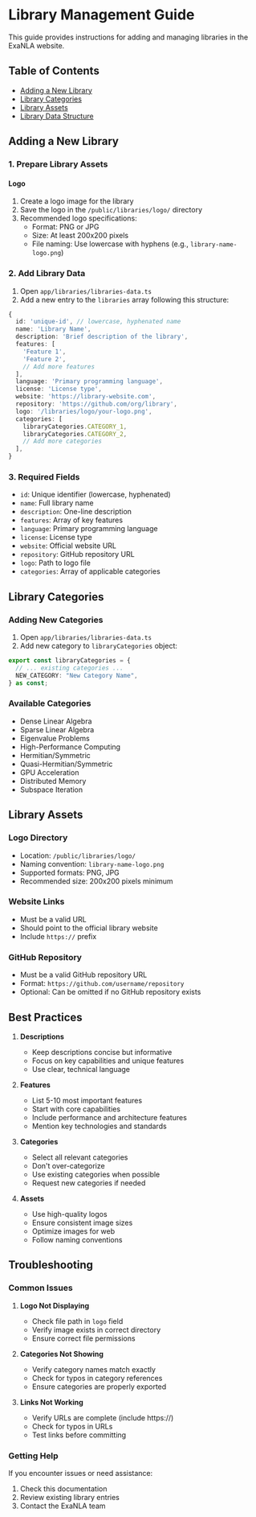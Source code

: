# Library Management Guide

This guide provides instructions for adding and managing libraries in the ExaNLA website.

## Table of Contents
- [Adding a New Library](#adding-a-new-library)
- [Library Categories](#library-categories)
- [Library Assets](#library-assets)
- [Library Data Structure](#library-data-structure)

## Adding a New Library

### 1. Prepare Library Assets

#### Logo
1. Create a logo image for the library
2. Save the logo in the `/public/libraries/logo/` directory
3. Recommended logo specifications:
   - Format: PNG or JPG
   - Size: At least 200x200 pixels
   - File naming: Use lowercase with hyphens (e.g., `library-name-logo.png`)

### 2. Add Library Data

1. Open `app/libraries/libraries-data.ts`
2. Add a new entry to the `libraries` array following this structure:

```typescript
{
  id: 'unique-id', // lowercase, hyphenated name
  name: 'Library Name',
  description: 'Brief description of the library',
  features: [
    'Feature 1',
    'Feature 2',
    // Add more features
  ],
  language: 'Primary programming language',
  license: 'License type',
  website: 'https://library-website.com',
  repository: 'https://github.com/org/library',
  logo: '/libraries/logo/your-logo.png',
  categories: [
    libraryCategories.CATEGORY_1,
    libraryCategories.CATEGORY_2,
    // Add more categories
  ],
}
```

### 3. Required Fields

- `id`: Unique identifier (lowercase, hyphenated)
- `name`: Full library name
- `description`: One-line description
- `features`: Array of key features
- `language`: Primary programming language
- `license`: License type
- `website`: Official website URL
- `repository`: GitHub repository URL
- `logo`: Path to logo file
- `categories`: Array of applicable categories

## Library Categories

### Adding New Categories

1. Open `app/libraries/libraries-data.ts`
2. Add new category to `libraryCategories` object:

```typescript
export const libraryCategories = {
  // ... existing categories ...
  NEW_CATEGORY: "New Category Name",
} as const;
```

### Available Categories

- Dense Linear Algebra
- Sparse Linear Algebra
- Eigenvalue Problems
- High-Performance Computing
- Hermitian/Symmetric
- Quasi-Hermitian/Symmetric
- GPU Acceleration
- Distributed Memory
- Subspace Iteration

## Library Assets

### Logo Directory
- Location: `/public/libraries/logo/`
- Naming convention: `library-name-logo.png`
- Supported formats: PNG, JPG
- Recommended size: 200x200 pixels minimum

### Website Links
- Must be a valid URL
- Should point to the official library website
- Include `https://` prefix

### GitHub Repository
- Must be a valid GitHub repository URL
- Format: `https://github.com/username/repository`
- Optional: Can be omitted if no GitHub repository exists

## Best Practices

1. **Descriptions**
   - Keep descriptions concise but informative
   - Focus on key capabilities and unique features
   - Use clear, technical language

2. **Features**
   - List 5-10 most important features
   - Start with core capabilities
   - Include performance and architecture features
   - Mention key technologies and standards

3. **Categories**
   - Select all relevant categories
   - Don't over-categorize
   - Use existing categories when possible
   - Request new categories if needed

4. **Assets**
   - Use high-quality logos
   - Ensure consistent image sizes
   - Optimize images for web
   - Follow naming conventions

## Troubleshooting

### Common Issues

1. **Logo Not Displaying**
   - Check file path in `logo` field
   - Verify image exists in correct directory
   - Ensure correct file permissions

2. **Categories Not Showing**
   - Verify category names match exactly
   - Check for typos in category references
   - Ensure categories are properly exported

3. **Links Not Working**
   - Verify URLs are complete (include https://)
   - Check for typos in URLs
   - Test links before committing

### Getting Help

If you encounter issues or need assistance:
1. Check this documentation
2. Review existing library entries
3. Contact the ExaNLA team 